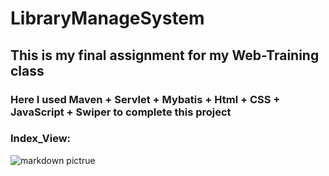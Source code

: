 # LibraryManageSystem



## This is my final assignment  for my Web-Training class



### Here I used Maven + Servlet + Mybatis + Html + CSS + JavaScript + Swiper to complete this project

### Index_View:

![markdown pictrue](e:/LibraryManageSystem\index_img.png)
